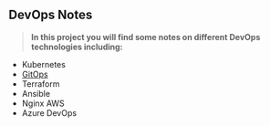 ## DevOps Notes

> **In this project you will find some notes on different DevOps technologies including:**

- Kubernetes
 - [GitOps](https://github.com/dorjanshurdhi/DevOps-Notes/tree/main/en/GitOps) 
 - Terraform
 -  Ansible
 -  Nginx AWS
 -  Azure DevOps
